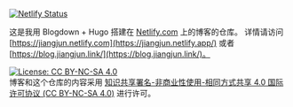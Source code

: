 [![Netlify Status](https://api.netlify.com/api/v1/badges/6f4e984e-4c04-477f-80af-3bc2996fa1b1/deploy-status)](https://app.netlify.com/sites/jiangjun/deploys)

这是我用 Blogdown + Hugo 搭建在 [Netlify.com](https://www.netlify.com) 上的博客的仓库。
详情请访问 [https://jiangjun.netlify.com](https://jiangjun.netlify.app/) 或者 [https://blog.jiangjun.link/](https://blog.jiangjun.link/)。  


[![License: CC BY-NC-SA 4.0](https://github.com/JackieMium/netlify.blog/blob/master/static/images/License-CC-BY-NC-SA-4.0.svg)](https://creativecommons.org/licenses/by-nc-sa/4.0/)   
博客和这个仓库的内容采用 [知识共享署名-非商业性使用-相同方式共享 4.0 国际许可协议 (CC BY-NC-SA 4.0)](https://creativecommons.org/licenses/by-nc-sa/4.0/) 进行许可。
